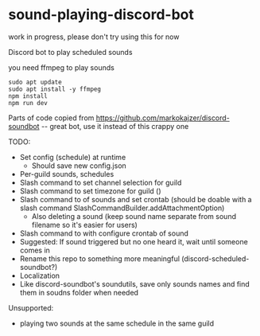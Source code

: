 # sound-playing-discord-bot

work in progress, please don't try using this for now

Discord bot to play scheduled sounds

you need ffmpeg to play sounds

```
sudo apt update
sudo apt install -y ffmpeg
npm install
npm run dev
```

Parts of code copied from https://github.com/markokajzer/discord-soundbot -- great bot, use it instead of this crappy one

TODO:

- Set config (schedule) at runtime
  - Should save new config.json
- Per-guild sounds, schedules
- Slash command to set channel selection for guild
- Slash command to set timezone for guild ()
- Slash command to of sounds and set crontab (should be doable with a slash command SlashCommandBuilder.addAttachmentOption)
  - Also deleting a sound (keep sound name separate from sound filename so it's easier for users)
- Slash command to with configure crontab of sound
- Suggested: If sound triggered but no one heard it, wait until someone comes in
- Rename this repo to something more meaningful (discord-scheduled-soundbot?)
- Localization
- Like discord-soundbot's soundutils, save only sounds names and find them in soudns folder when needed

Unsupported:

- playing two sounds at the same schedule in the same guild
